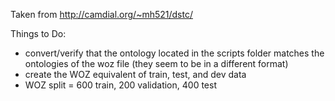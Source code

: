 Taken from http://camdial.org/~mh521/dstc/

Things to Do:
- convert/verify that the ontology located in the scripts folder matches the ontologies of the woz file (they seem to be in a different format)
- create the WOZ equivalent of train, test, and dev data
- WOZ split = 600 train, 200 validation, 400 test
